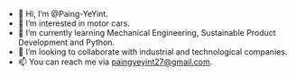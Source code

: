 - 👋 Hi, I’m @Paing-YeYint.
- 👀 I’m interested in motor cars.
- 🌱 I’m currently learning Mechanical Engineering, Sustainable Product Development and Python.
- 💞️ I’m looking to collaborate with industrial and technological companies.
- 📫 You can reach me via paingyeyint27@gmail.com.

<!---
Paing-YeYint/Paing-YeYint is a ✨ special ✨ repository because its `README.md` (this file) appears on your GitHub profile.
You can click the Preview link to take a look at your changes.
--->
